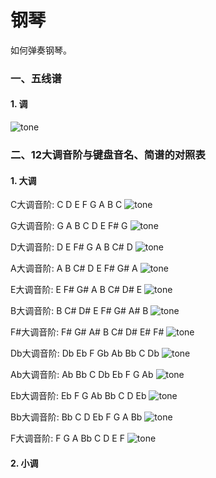 # 钢琴

如何弹奏钢琴。

### 一、五线谱

#### 1. 调

![tone](./assets/tone.jpg)

### 二、12大调音阶与键盘音名、简谱的对照表

#### 1. 大调

C大调音阶: C D E F G A B C
![tone](./assets/C.jpg)



G大调音阶: G A B C D E F# G
![tone](./assets/G.jpg)



D大调音阶: D E F# G A B C# D
![tone](./assets/D.jpg)



A大调音阶: A B C# D E F# G# A
![tone](./assets/A.jpg)



E大调音阶: E F# G# A B C# D# E
![tone](./assets/E.jpg)



B大调音阶: B C# D# E F# G# A# B
![tone](./assets/B.jpg)



F#大调音阶: F# G# A# B C# D# E# F#
![tone](./assets/F#.jpg)



Db大调音阶: Db Eb F Gb Ab Bb C Db
![tone](./assets/Db.jpg)



Ab大调音阶: Ab Bb C Db Eb F G Ab
![tone](./assets/Ab.jpg)



Eb大调音阶: Eb F G Ab Bb C D Eb
![tone](./assets/Eb.jpg)



Bb大调音阶: Bb C D Eb F G A Bb
![tone](./assets/Bb.jpg)



F大调音阶: F G A Bb C D E F
![tone](./assets/F.jpg)

#### 2. 小调